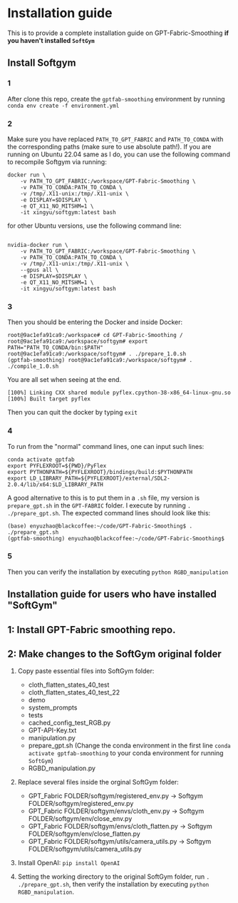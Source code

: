 # Installation guide
This is to provide a complete installation guide on GPT-Fabric-Smoothing **if you haven't installed `SoftGym`**
## Install Softgym
### 1
After clone this repo, create the `gptfab-smoothing` environment by running `conda env create -f environment.yml`

### 2

Make sure you have replaced `PATH_TO_GPT_FABRIC` and `PATH_TO_CONDA` with the corresponding paths (make sure to use absolute path!).
If you are running on Ubuntu 22.04 same as I do, you can use the following command to recompile Softgym via running:
```
docker run \
    -v PATH_TO_GPT_FABRIC:/workspace/GPT-Fabric-Smoothing \
    -v PATH_TO_CONDA:PATH_TO_CONDA \
    -v /tmp/.X11-unix:/tmp/.X11-unix \
    -e DISPLAY=$DISPLAY \
    -e QT_X11_NO_MITSHM=1 \
    -it xingyu/softgym:latest bash
```

for other Ubuntu versions, use the following command line:
```

nvidia-docker run \
    -v PATH_TO_GPT_FABRIC:/workspace/GPT-Fabric-Smoothing \
    -v PATH_TO_CONDA:PATH_TO_CONDA \
    -v /tmp/.X11-unix:/tmp/.X11-unix \
    --gpus all \
    -e DISPLAY=$DISPLAY \
    -e QT_X11_NO_MITSHM=1 \
    -it xingyu/softgym:latest bash
```




### 3
Then you should be entering the Docker and inside Docker:
```
root@9ac1efa91ca9:/workspace# cd GPT-Fabric-Smoothing /
root@9ac1efa91ca9:/workspace/softgym# export PATH="PATH_TO_CONDA/bin:$PATH"
root@9ac1efa91ca9:/workspace/softgym# . ./prepare_1.0.sh 
(gptfab-smoothing) root@9ac1efa91ca9:/workspace/softgym# . ./compile_1.0.sh
```

You are all set when seeing at the end.
```
[100%] Linking CXX shared module pyflex.cpython-38-x86_64-linux-gnu.so
[100%] Built target pyflex
```

Then you can quit the docker by typing `exit`

### 4

To run from the "normal" command lines, one can input such lines:
```
conda activate gptfab
export PYFLEXROOT=${PWD}/PyFlex
export PYTHONPATH=${PYFLEXROOT}/bindings/build:$PYTHONPATH
export LD_LIBRARY_PATH=${PYFLEXROOT}/external/SDL2-2.0.4/lib/x64:$LD_LIBRARY_PATH
```

A good alternative to this is to put them in a `.sh` file, my version is `prepare_gpt.sh` in the `GPT-FABRIC` folder. I execute by running `. ./prepare_gpt.sh`. The expected command lines should look like this:
```
(base) enyuzhao@blackcoffee:~/code/GPT-Fabric-Smoothing$ . ./prepare_gpt.sh
(gptfab-smoothing) enyuzhao@blackcoffee:~/code/GPT-Fabric-Smoothing$
```

### 5 
Then you can verify the installation by executing `python RGBD_manipulation`



## Installation guide for users who **have installed "SoftGym"**

## 1: Install GPT-Fabric smoothing repo.
## 2: Make changes to the SoftGym original folder
1. Copy paste essential files into SoftGym folder:
    - cloth_flatten_states_40_test
    - cloth_flatten_states_40_test_22
    - demo
    - system_prompts
    - tests
    - cached_config_test_RGB.py
    - GPT-API-Key.txt
    - manipulation.py
    - prepare_gpt.sh (Change the conda environment in the first line `conda activate gptfab-smoothing` to your conda environment for running `SoftGym`)
    - RGBD_manipulation.py

2. Replace several files inside the orginal SoftGym folder:
    - GPT_Fabric FOLDER/softgym/registered_env.py -> Softgym FOLDER/softgym/registered_env.py
    - GPT_Fabric FOLDER/softgym/envs/cloth_env.py -> Softgym FOLDER/softgym/env/close_env.py
    - GPT_Fabric FOLDER/softgym/envs/cloth_flatten.py -> Softgym FOLDER/softgym/env/close_flatten.py
    - GPT_Fabric FOLDER/softgym/utils/camera_utils.py -> Softgym FOLDER/softgym/utils/camera_utils.py

3. Install OpenAI: `pip install OpenAI` 
4. Setting the working directory to the original SoftGym folder, run `. ./prepare_gpt.sh`, then verify the installation by executing `python RGBD_manipulation`.
